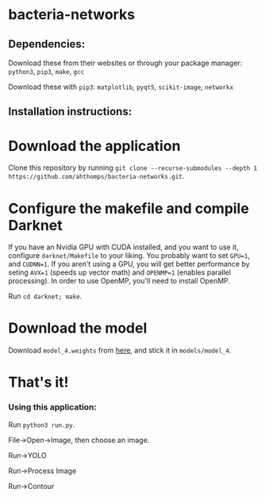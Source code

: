 # bacteria-networks

## Dependencies:

Download these from their websites or through your package manager: `python3`, `pip3`, `make`, `gcc`

Download these with `pip3`: `matplotlib`, `pyqt5`, `scikit-image`, `networkx`

## Installation instructions:

# Download the application

Clone this repository by running `git clone --recurse-submodules --depth 1 https://github.com/ahthomps/bacteria-networks.git`.

# Configure the makefile and compile Darknet

If you have an Nvidia GPU with CUDA installed, and you want to use it, configure `darknet/Makefile` to your liking. You probably want to set `GPU=1`, and `CUDNN=1`. If you aren't using a GPU, you will get better performance by seting `AVX=1` (speeds up vector math) and `OPENMP=1` (enables parallel processing). In order to use OpenMP, you'll need to install OpenMP.

Run `cd darknet; make`.

# Download the model

Download `model_4.weights` from [here](https://drive.google.com/drive/folders/1oHpzVVqVL67unqOnrObX49XkeUii3Jg4?usp=sharing), and stick it in `models/model_4`.

# That's it!

### Using this application:

Run `python3 run.py`.

File->Open->Image, then choose an image.

Run->YOLO

Run->Process Image

Run->Contour
